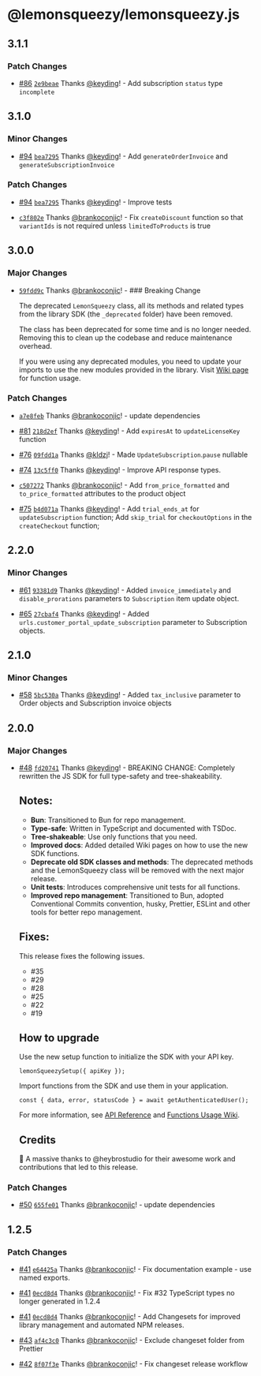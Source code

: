 # @lemonsqueezy/lemonsqueezy.js

## 3.1.1

### Patch Changes

- [#86](https://github.com/lmsqueezy/lemonsqueezy.js/pull/86) [`2e9beae`](https://github.com/lmsqueezy/lemonsqueezy.js/commit/2e9beae1c86c3ec521a442246bffec1694189824) Thanks [@keyding](https://github.com/keyding)! - Add subscription `status` type `incomplete`

## 3.1.0

### Minor Changes

- [#94](https://github.com/lmsqueezy/lemonsqueezy.js/pull/94) [`bea7295`](https://github.com/lmsqueezy/lemonsqueezy.js/commit/bea7295eb51a31bc0a6b62c1d34dd920f19d7fdd) Thanks [@keyding](https://github.com/keyding)! - Add `generateOrderInvoice` and `generateSubscriptionInvoice`

### Patch Changes

- [#94](https://github.com/lmsqueezy/lemonsqueezy.js/pull/94) [`bea7295`](https://github.com/lmsqueezy/lemonsqueezy.js/commit/bea7295eb51a31bc0a6b62c1d34dd920f19d7fdd) Thanks [@keyding](https://github.com/keyding)! - Improve tests

- [`c3f802e`](https://github.com/lmsqueezy/lemonsqueezy.js/commit/c3f802ee1e9f9ab3e0b75ec4b9d04d84c7961747) Thanks [@brankoconjic](https://github.com/brankoconjic)! - Fix `createDiscount` function so that `variantIds` is not required unless `limitedToProducts` is true

## 3.0.0

### Major Changes

- [`59fdd9c`](https://github.com/lmsqueezy/lemonsqueezy.js/commit/59fdd9c7304577b576b4094795d9148301593cf5) Thanks [@brankoconjic](https://github.com/brankoconjic)! - ### Breaking Change

  The deprecated `LemonSqueezy` class, all its methods and related types from the library SDK (the `_deprecated` folder) have been removed.

  The class has been deprecated for some time and is no longer needed. Removing this to clean up the codebase and reduce maintenance overhead.

  If you were using any deprecated modules, you need to update your imports to use the new modules provided in the library. Visit [Wiki page](https://github.com/lmsqueezy/lemonsqueezy.js/wiki) for function usage.

### Patch Changes

- [`a7e8feb`](https://github.com/lmsqueezy/lemonsqueezy.js/commit/a7e8feb11d4eba432f9e4ea40adeda85e2dc57b0) Thanks [@brankoconjic](https://github.com/brankoconjic)! - update dependencies

- [#81](https://github.com/lmsqueezy/lemonsqueezy.js/pull/81) [`218d2ef`](https://github.com/lmsqueezy/lemonsqueezy.js/commit/218d2ef6a0adfead41938ba4cfffa6d3efbdd758) Thanks [@keyding](https://github.com/keyding)! - Add `expiresAt` to `updateLicenseKey` function

- [#76](https://github.com/lmsqueezy/lemonsqueezy.js/pull/76) [`09fdd1a`](https://github.com/lmsqueezy/lemonsqueezy.js/commit/09fdd1ad50f228ee30e7bb0085fdb656b6c15950) Thanks [@kldzj](https://github.com/kldzj)! - Made `UpdateSubscription`.`pause` nullable

- [#74](https://github.com/lmsqueezy/lemonsqueezy.js/pull/74) [`13c5ff0`](https://github.com/lmsqueezy/lemonsqueezy.js/commit/13c5ff0e0c2e115fa7e004eeabdeabee32bbafe1) Thanks [@keyding](https://github.com/keyding)! - Improve API response types.

- [`c507272`](https://github.com/lmsqueezy/lemonsqueezy.js/commit/c50727294b162acf6bc8b20d105c01e5e9e9d508) Thanks [@brankoconjic](https://github.com/brankoconjic)! - Add `from_price_formatted` and `to_price_formatted` attributes to the product object

- [#75](https://github.com/lmsqueezy/lemonsqueezy.js/pull/75) [`b4d071a`](https://github.com/lmsqueezy/lemonsqueezy.js/commit/b4d071af6f63de7d9dd3761281abf1a0c9934276) Thanks [@keyding](https://github.com/keyding)! - Add `trial_ends_at` for `updateSubscription` function;
  Add `skip_trial` for `checkoutOptions` in the `createCheckout` function;

## 2.2.0

### Minor Changes

- [#61](https://github.com/lmsqueezy/lemonsqueezy.js/pull/61) [`93381d9`](https://github.com/lmsqueezy/lemonsqueezy.js/commit/93381d9f59435497499dcf4aa2a8f47528efadc7) Thanks [@keyding](https://github.com/keyding)! - Added `invoice_immediately` and `disable_prorations` parameters to `Subscription` item update object.

- [#65](https://github.com/lmsqueezy/lemonsqueezy.js/pull/65) [`27cbaf4`](https://github.com/lmsqueezy/lemonsqueezy.js/commit/27cbaf401338c88b027729cc23a54c8aa2981922) Thanks [@keyding](https://github.com/keyding)! - Added `urls.customer_portal_update_subscription` parameter to Subscription objects.

## 2.1.0

### Minor Changes

- [#58](https://github.com/lmsqueezy/lemonsqueezy.js/pull/58) [`5bc530a`](https://github.com/lmsqueezy/lemonsqueezy.js/commit/5bc530a47c0be08f2b8b759dbce1deff4c15a874) Thanks [@keyding](https://github.com/keyding)! - Added `tax_inclusive` parameter to Order objects and Subscription invoice objects

## 2.0.0

### Major Changes

- [#48](https://github.com/lmsqueezy/lemonsqueezy.js/pull/48) [`fd20741`](https://github.com/lmsqueezy/lemonsqueezy.js/commit/fd20741b496a37d54981be5485ca9218126fc25a) Thanks [@keyding](https://github.com/keyding)! - BREAKING CHANGE: Completely rewritten the JS SDK for full type-safety and tree-shakeability.

  ## Notes:

  - **Bun**: Transitioned to Bun for repo management.
  - **Type-safe**: Written in TypeScript and documented with TSDoc.
  - **Tree-shakeable**: Use only functions that you need.
  - **Improved docs**: Added detailed Wiki pages on how to use the new SDK functions.
  - **Deprecate old SDK classes and methods**: The deprecated methods and the LemonSqueezy class will be removed with the next major release.
  - **Unit tests**: Introduces comprehensive unit tests for all functions.
  - **Improved repo management**: Transitioned to Bun, adopted Conventional Commits convention, husky, Prettier, ESLint and other tools for better repo management.

  ## Fixes:

  This release fixes the following issues.

  - #35
  - #29
  - #28
  - #25
  - #22
  - #19

  ## How to upgrade

  Use the new setup function to initialize the SDK with your API key.

  ```tsx
  lemonSqueezySetup({ apiKey });
  ```

  Import functions from the SDK and use them in your application.

  ```tsx
  const { data, error, statusCode } = await getAuthenticatedUser();
  ```

  For more information, see [API Reference](https://docs.lemonsqueezy.com/api) and [Functions Usage Wiki](https://github.com/lmsqueezy/lemonsqueezy.js/wiki).

  ## Credits

  🎉 A massive thanks to @heybrostudio for their awesome work and contributions that led to this release.

### Patch Changes

- [#50](https://github.com/lmsqueezy/lemonsqueezy.js/pull/50) [`655fe01`](https://github.com/lmsqueezy/lemonsqueezy.js/commit/655fe014597c2bc838a70ff36acd9cbdd1df9180) Thanks [@brankoconjic](https://github.com/brankoconjic)! - update dependencies

## 1.2.5

### Patch Changes

- [#41](https://github.com/lmsqueezy/lemonsqueezy.js/pull/41) [`e64425a`](https://github.com/lmsqueezy/lemonsqueezy.js/commit/e64425a3f333091ced5177e54628b78033d58ab8) Thanks [@brankoconjic](https://github.com/brankoconjic)! - Fix documentation example - use named exports.

- [#41](https://github.com/lmsqueezy/lemonsqueezy.js/pull/41) [`0ecd8d4`](https://github.com/lmsqueezy/lemonsqueezy.js/commit/0ecd8d4cf3c560c38bc0b0ec310be87415ad0716) Thanks [@brankoconjic](https://github.com/brankoconjic)! - Fix #32 TypeScript types no longer generated in 1.2.4

- [#41](https://github.com/lmsqueezy/lemonsqueezy.js/pull/41) [`0ecd8d4`](https://github.com/lmsqueezy/lemonsqueezy.js/commit/0ecd8d4cf3c560c38bc0b0ec310be87415ad0716) Thanks [@brankoconjic](https://github.com/brankoconjic)! - Add Changesets for improved library management and automated NPM releases.

- [#43](https://github.com/lmsqueezy/lemonsqueezy.js/pull/43) [`af4c3c0`](https://github.com/lmsqueezy/lemonsqueezy.js/commit/af4c3c0ca78859c6ecb5c9771ceef62f898f9f35) Thanks [@brankoconjic](https://github.com/brankoconjic)! - Exclude changeset folder from Prettier

- [#42](https://github.com/lmsqueezy/lemonsqueezy.js/pull/42) [`8f07f3e`](https://github.com/lmsqueezy/lemonsqueezy.js/commit/8f07f3e76e9946146ffde554456746ff6c3a4a99) Thanks [@brankoconjic](https://github.com/brankoconjic)! - Fix changeset release workflow
